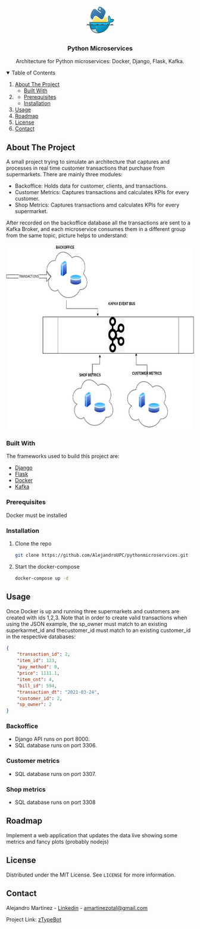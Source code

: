 <!--
*** Thanks for checking out the Best-README-Template. If you have a suggestion
*** that would make this better, please fork the repo and create a pull request
*** or simply open an issue with the tag "enhancement".
*** Thanks again! Now go create something AMAZING! :D
-->


<!-- PROJECT LOGO -->
<br />
<p align="center">
  <a href="https://github.com/AlejandroUPC/pythonmicroservices">
    <img src="img/project_logo.png" alt="Logo" width="80" height="80">
  </a>

  <h3 align="center">Python Microservices</h3>

  <p align="center">
    Architecture for Python microservices: Docker, Django, Flask, Kafka.
    <br />
  </p>
</p>



<!-- TABLE OF CONTENTS -->
<details open="open">
  <summary>Table of Contents</summary>
  <ol>
    <li>
      <a href="#about-the-project">About The Project</a>
      <ul>
        <li><a href="#built-with">Built With</a></li>
      </ul>
    </li>
    <li>
      <ul>
        <li><a href="#prerequisites">Prerequisites</a></li>
        <li><a href="#installation">Installation</a></li>
      </ul>
    </li>
    <li><a href="#usage">Usage</a></li>
    <li><a href="#roadmap">Roadmap</a></li>
    <li><a href="#license">License</a></li>
    <li><a href="#contact">Contact</a></li>
  </ol>
</details>



<!-- ABOUT THE PROJECT -->
## About The Project

A small project trying to simulate an architecture that captures and processes in real time customer transactions that purchase 
from supermarkets.
There are mainly three modules:

* Backoffice: Holds data for customer, clients, and transactions.
* Customer Metrics: Captures transactions and calculates KPIs for every customer.
* Shop Metrics: Captures transactions amd calculates KPIs for every supermarket.

After recorded on the backoffice database all the transactions are sent to a Kafka Broker, and each microservice consumes them in a different group from the same topic, picture helps to understand:
<p align="center">
<img src="img/project_diagram.png" alt="Logo" width="800" height="500" class="center">
</p>

### Built With

The frameworks used to build this project are:

* [Django](https://www.djangoproject.com/)
* [Flask](https://flask.palletsprojects.com/en/1.1.x/)
* [Docker](https://www.docker.com)
* [Kafka](https://kafka.apache.org)


### Prerequisites

Docker must be installed

### Installation

1. Clone the repo
   ```sh
   git clone https://github.com/AlejandroUPC/pythonmicroservices.git
   ```
3. Start the docker-compose
   ```sh
   docker-compose up -d
   ```



<!-- USAGE EXAMPLES -->
## Usage

Once Docker is up and running three supermarkets and customers are created with ids 1,2,3.
Note that in order to create valid transactions when using the JSON example, the sp_owner must match to an existing superkarmet_id and thecustomer_id must match to an existing customer_id in the respective databases:

```json
{
    "transaction_id": 2,
    "item_id": 123,
    "pay_method": 0,
    "price": 1111.1,
    "item_cnt": 4,
    "bill_id": 594,
    "transaction_dt": "2021-03-24",
    "customer_id": 2,
    "sp_owner": 2
}
```

### Backoffice

* Django API runs on port 8000.
* SQL database runs on port 3306.

### Customer metrics

* SQL database runs on port 3307.

### Shop metrics

* SQL database runs on port 3308



<!-- ROADMAP -->
## Roadmap

Implement a web application that updates the data live showing some metrics and fancy plots (probably nodejs)



<!-- LICENSE -->
## License

Distributed under the MIT License. See `LICENSE` for more information.



<!-- CONTACT -->
## Contact


Alejandro Martínez - [Linkedin](https://www.linkedin.com/in/alejandro-martinez-otal/) - amartinezotal@gmail.com

Project Link: [zTypeBot](https://github.com/AlejandroUPC/pythonmicroservices)